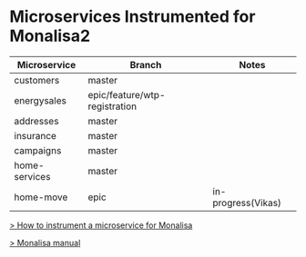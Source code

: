 # Microservices Instrumented for Monalisa2

| Microservice | Branch | Notes |
| --- | --- | --- |
| customers | master | |
| energysales | epic/feature/wtp-registration | |
| addresses | master | |
| insurance | master | |
| campaigns | master | |
| home-services | master | |
| home-move | epic | in-progress(Vikas)|

[> How to instrument a microservice for Monalisa](https://github.com/ConnectedHomes/bg-rest-api/wiki/M2--Preparing-a-microservice)

[> Monalisa manual](https://github.com/ConnectedHomes/bg-rest-api/wiki/M2---Monalisa2-Tracing-tool-manual)